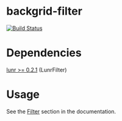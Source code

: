 backgrid-filter
===============
[![Build Status](https://travis-ci.org/wyuenho/backgrid-filter.png?branch=master)](https://travis-ci.org/wyuenho/backgrid-filter)

Dependencies
============
[lunr >= 0.2.1](http://lunrjs.com) (LunrFilter)

Usage
=====
See the [Filter](http://backgridjs.com/ref/extensions/filter.html) section in
the documentation.

